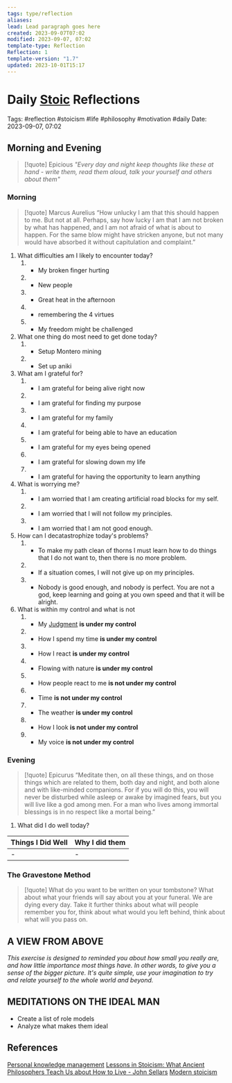```yaml
---
tags: type/reflection
aliases: 
lead: Lead paragraph goes here
created: 2023-09-07T07:02
modified: 2023-09-07, 07:02
template-type: Reflection
Reflection: 1
template-version: "1.7"
updated: 2023-10-01T15:17
---
```



# Daily [Stoic](Stoicism.md) Reflections

Tags:  #reflection #stoicism #life #philosophy #motivation #daily 
Date: 2023-09-07, 07:02

## Morning and Evening

> [!quote] Epicious 
> _"Every day and night keep thoughts like these at hand - write them, 
> read them aloud, talk your yourself and others about them"_


### Morning

> [!quote] Marcus Aurelius
> “How unlucky I am that this should happen to me. But not at all. Perhaps, say 
> how lucky I am that I am not broken by what has happened, and I am not 
> afraid  of what is about to happen. For the same blow might have stricken 
> anyone, but not many would have absorbed it without capitulation 
> and complaint.”

1. What difficulties am I likely to encounter today?
	1. - My broken finger hurting 
	2. - New people 
	3. - Great heat in the afternoon 
	4. - remembering the 4 virtues 
	5. - My freedom might be challenged 
2. What one thing do most need to get done today?
	1. - Setup Montero mining 
	2. - Set up aniki 
3. What am I grateful for?
	1. - I am grateful for being alive right now 
	2. - I am grateful for finding my purpose 
	3. - I am grateful for my family 
	4. - I am grateful for being able to have an education 
	5. - I am grateful for my eyes being opened 
	6. - I am grateful for slowing down my life 
	7. - I am grateful for having the opportunity to learn anything 
4. What is worrying me?
	1. - I am worried that I am creating artificial road blocks for my self. 
	2. - I am worried that I will not follow my principles.
	3. - I am worried that I am not good enough. 
5. How can I decatastrophize today's problems?
	1. - To make my path clean of thorns I must learn how to do things that I do not want to, then there is no more problem.
	2. - If a situation comes, I will not give up on my principles. 
	3. - Nobody is good enough, and nobody is perfect. You are not a god, keep learning and going at you own speed and that it will be alright. 
6. What is within my control and what is not
	1. - My [Judgment](Control%20Over%20Judgment%20) **is under my control**
	2. - How I spend my time **is under my control**
	3. - How I react **is under my control**
	4. - Flowing with nature **is under my control**
	5. - How people react to me **is not under my control**
	6. - Time **is not under my control**
	7. - The weather **is under my control**
	8. - How I look **is not under my control**
	9. - My voice **is not under my control**

### Evening

> [!quote]  Epicurus
> “Meditate then, on all these things, and on those things which are related 
> to them, both day and night, and both alone and with like-minded 
> companions. For if you will do this, you will never be disturbed while 
> asleep or awake by imagined fears, but you will live like a god among 
> men. For a man who lives among immortal blessings is in no respect 
> like a mortal being.”

1. What did I do well today?

| Things I Did Well | Why I did them |
| ------------------- | ---------------- |
| -                 | -              |

### The Gravestone Method

> [!quote]
> What do you want to be written on your tombstone? What about what your friends will say about you at your funeral. We are dying every day. Take it further thinks about what will people remember you for, think about what would you left behind, think about what will you pass on.

## A VIEW FROM ABOVE

_This exercise is designed to reminded you about how small you really are, and how little importance most things have. In other words, to give you a sense of the bigger picture. It's quite simple, use your imagination to try and relate yourself to the whole world and beyond._

## MEDITATIONS ON THE IDEAL MAN

- Create a list of role models 
- Analyze what makes them ideal 

## References

[Personal knowledge management](Personal%20knowledge%20management.md)
[Lessons in Stoicism: What Ancient Philosophers Teach Us about How to Live - John Sellars](https://books.google.cz/books/about/Lessons_in_Stoicism.html?id=ky84zQEACAAJ&redir_esc=y)
[Modern stoicism](https://modernstoicism.com/)


